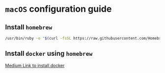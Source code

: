 # `macOS` configuration guide

## Install `homebrew`

```bash
/usr/bin/ruby -e "$(curl -fsSL https://raw.githubusercontent.com/Homebrew/install/master/install)"
```


## Install `docker` using `homebrew`

[Medium Link to install docker](https://medium.com/@yutafujii_59175/a-complete-one-by-one-guide-to-install-docker-on-your-mac-os-using-homebrew-e818eb4cfc3)


